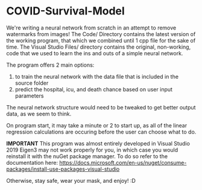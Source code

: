 # COVID-Survival-Model
We're writing a neural network from scratch in an attempt to remove watermarks from images! 
The Code/ Directory contains the latest version of the working program, that which we combined until 1 cpp file for the sake of time.
The Visual Studio Files/ directory contains the original, non-working, code that we used to learn the ins and outs of a simple neural network.

The program offers 2 main options:
1. to train the neural network with the data file that is included in the source folder
2. predict the hospital, icu, and death chance based on user input parameters

The neural network structure would need to be tweaked to get better output data, as we seem to think.

On program start, it may take a minute or 2 to start up, as all of the linear regression calculations are occuring before the user can choose what to do.

**IMPORTANT**
This program was almost entirely developed in Visual Studio 2019
Eigen3 may not work properly for you, in which case you would reinstall it with the nuGet package manager.
  To do so refer to the documentation here: https://docs.microsoft.com/en-us/nuget/consume-packages/install-use-packages-visual-studio
  
Otherwise, stay safe, wear your mask, and enjoy! :D
